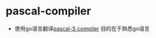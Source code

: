 # pascal-compiler
- 使用go语言翻译[pascal-S compiler](https://gitee.com/NiaMori/pascal-s-compiler)  目的在于熟悉go语言
